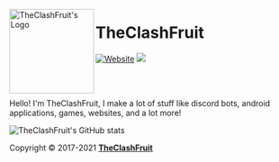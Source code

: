 <p>
  <img align="left" alt="TheClashFruit's Logo" src="https://theclashfruit.ga/favicon.ico" height="150px" width="150px">
  <h1>TheClashFruit</h1>
</p>

<p id="badges">
  <a href="https://www.theclashfruit.ga"><img alt="Website" src="https://img.shields.io/website?style=for-the-badge&url=https%3A%2F%2Fwww.theclashfruit.ga"></a>
  <a href="https://liberapay.com/TheClashFruit"><img src="https://img.shields.io/liberapay/receives/TheClashFruit.svg?style=for-the-badge"></a>
</p>

<br />
<br />

<p>
  Hello! I'm TheClashFruit, I make a lot of stuff like discord bots, android applications, games, websites, and a lot more!
</p>

<p>
  <img alt="TheClashFruit's GitHub stats" src="https://github-readme-stats.vercel.app/api?username=TheClashFruit&show_icons=true&include_all_commits=true&count_private=true&bg_color=00000000&text_color=007769b3&icon_color=00796b&title_color=00796b&border_color=007769b3">
</p>

<p>
  Copyright &copy; 2017-2021 <a href="https://bit.ly/3bgQPpC"><b>TheClashFruit</b></a>
</p>
